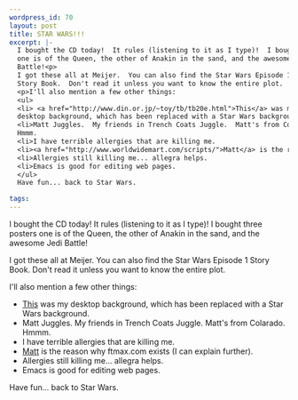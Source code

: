 ```yaml
--- 
wordpress_id: 70
layout: post
title: STAR WARS!!!
excerpt: |-
  I bought the CD today!  It rules (listening to it as I type)!  I bought three posters 
  one is of the Queen, the other of Anakin in the sand, and the awesome Jedi 
  Battle!<p>
  I got these all at Meijer.  You can also find the Star Wars Episode 1 
  Story Book.  Don't read it unless you want to know the entire plot.
  <p>I'll also mention a few other things:
  <ul>
  <li> <a href="http://www.din.or.jp/~toy/tb/tb20e.html">This</a> was my 
  desktop background, which has been replaced with a Star Wars background.
  <li>Matt Juggles.  My friends in Trench Coats Juggle.  Matt's from Colarado.  
  Hmmm.
  <li>I have terrible allergies that are killing me.
  <li><a href="http://www.worldwidemart.com/scripts/">Matt</a> is the reason why ftmax.com exists (I can explain further).
  <li>Allergies still killing me... allegra helps.
  <li>Emacs is good for editing web pages.
  </ul>
  Have fun... back to Star Wars.

tags: 
---
```


I bought the CD today!  It rules (listening to it as I type)!  I bought three posters 
one is of the Queen, the other of Anakin in the sand, and the awesome Jedi 
Battle!<p>
I got these all at Meijer.  You can also find the Star Wars Episode 1 
Story Book.  Don't read it unless you want to know the entire plot.
<p>I'll also mention a few other things:
<ul>
<li> <a href="http://www.din.or.jp/~toy/tb/tb20e.html">This</a> was my 
desktop background, which has been replaced with a Star Wars background.
<li>Matt Juggles.  My friends in Trench Coats Juggle.  Matt's from Colarado.  
Hmmm.
<li>I have terrible allergies that are killing me.
<li><a href="http://www.worldwidemart.com/scripts/">Matt</a> is the reason why ftmax.com exists (I can explain further).
<li>Allergies still killing me... allegra helps.
<li>Emacs is good for editing web pages.
</ul>
Have fun... back to Star Wars.

